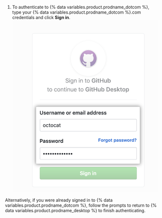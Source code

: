 1. To authenticate to {% data variables.product.prodname_dotcom %}, type your {% data variables.product.prodname_dotcom %}.com credentials and click **Sign in**. ![The Sign In button for {% data variables.product.prodname_dotcom %} in browser](/assets/images/help/desktop/sign-in-button-browser.png)

  Alternatively, if you were already signed in to {% data variables.product.prodname_dotcom %}, follow the prompts to return to {% data variables.product.prodname_desktop %} to finish authenticating. 

